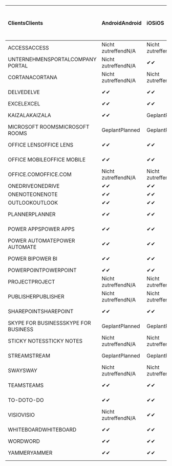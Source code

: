 <!-- This file is generated automatically. Changes made to this file will be overwritten.-->
|<span data-ttu-id="c5c4d-101">Clients</span><span class="sxs-lookup"><span data-stu-id="c5c4d-101">Clients</span></span>|<span data-ttu-id="c5c4d-102">Android</span><span class="sxs-lookup"><span data-stu-id="c5c4d-102">Android</span></span>|<span data-ttu-id="c5c4d-103">iOS</span><span class="sxs-lookup"><span data-stu-id="c5c4d-103">iOS</span></span>|<span data-ttu-id="c5c4d-104">Mac</span><span class="sxs-lookup"><span data-stu-id="c5c4d-104">Mac</span></span>|<span data-ttu-id="c5c4d-105">Windows 10</span><span class="sxs-lookup"><span data-stu-id="c5c4d-105">Windows 10</span></span><br><span data-ttu-id="c5c4d-106">Desktop</span><span class="sxs-lookup"><span data-stu-id="c5c4d-106">Desktop</span></span>|<span data-ttu-id="c5c4d-107">Windows 10</span><span class="sxs-lookup"><span data-stu-id="c5c4d-107">Windows 10</span></span><br><span data-ttu-id="c5c4d-108">Moderne Apps</span><span class="sxs-lookup"><span data-stu-id="c5c4d-108">Modern Apps</span></span>|
|:-|:-|:-|:-|:-|:-|
|<span data-ttu-id="c5c4d-109">ACCESS</span><span class="sxs-lookup"><span data-stu-id="c5c4d-109">ACCESS</span></span>|<span data-ttu-id="c5c4d-110">Nicht zutreffend</span><span class="sxs-lookup"><span data-stu-id="c5c4d-110">N/A</span></span>|<span data-ttu-id="c5c4d-111">Nicht zutreffend</span><span class="sxs-lookup"><span data-stu-id="c5c4d-111">N/A</span></span>|<span data-ttu-id="c5c4d-112">Nicht zutreffend</span><span class="sxs-lookup"><span data-stu-id="c5c4d-112">N/A</span></span>|<span data-ttu-id="c5c4d-113">✔</span><span class="sxs-lookup"><span data-stu-id="c5c4d-113">✔</span></span>|<span data-ttu-id="c5c4d-114">Nicht zutreffend</span><span class="sxs-lookup"><span data-stu-id="c5c4d-114">N/A</span></span>|
|<span data-ttu-id="c5c4d-115">UNTERNEHMENSPORTAL</span><span class="sxs-lookup"><span data-stu-id="c5c4d-115">COMPANY PORTAL</span></span>|<span data-ttu-id="c5c4d-116">Nicht zutreffend</span><span class="sxs-lookup"><span data-stu-id="c5c4d-116">N/A</span></span>|<span data-ttu-id="c5c4d-117">✔</span><span class="sxs-lookup"><span data-stu-id="c5c4d-117">✔</span></span>|<span data-ttu-id="c5c4d-118">Geplant</span><span class="sxs-lookup"><span data-stu-id="c5c4d-118">Planned</span></span>|<span data-ttu-id="c5c4d-119">Nicht zutreffend</span><span class="sxs-lookup"><span data-stu-id="c5c4d-119">N/A</span></span>|<span data-ttu-id="c5c4d-120">✔</span><span class="sxs-lookup"><span data-stu-id="c5c4d-120">✔</span></span>|
|<span data-ttu-id="c5c4d-121">CORTANA</span><span class="sxs-lookup"><span data-stu-id="c5c4d-121">CORTANA</span></span>|<span data-ttu-id="c5c4d-122">Nicht zutreffend</span><span class="sxs-lookup"><span data-stu-id="c5c4d-122">N/A</span></span>|<span data-ttu-id="c5c4d-123">Nicht zutreffend</span><span class="sxs-lookup"><span data-stu-id="c5c4d-123">N/A</span></span>|<span data-ttu-id="c5c4d-124">Nicht zutreffend</span><span class="sxs-lookup"><span data-stu-id="c5c4d-124">N/A</span></span>|<span data-ttu-id="c5c4d-125">Nicht zutreffend</span><span class="sxs-lookup"><span data-stu-id="c5c4d-125">N/A</span></span>|<span data-ttu-id="c5c4d-126">✔</span><span class="sxs-lookup"><span data-stu-id="c5c4d-126">✔</span></span>|
|<span data-ttu-id="c5c4d-127">DELVE</span><span class="sxs-lookup"><span data-stu-id="c5c4d-127">DELVE</span></span>|<span data-ttu-id="c5c4d-128">✔</span><span class="sxs-lookup"><span data-stu-id="c5c4d-128">✔</span></span>|<span data-ttu-id="c5c4d-129">✔</span><span class="sxs-lookup"><span data-stu-id="c5c4d-129">✔</span></span>|<span data-ttu-id="c5c4d-130">Nicht zutreffend</span><span class="sxs-lookup"><span data-stu-id="c5c4d-130">N/A</span></span>|<span data-ttu-id="c5c4d-131">Nicht zutreffend</span><span class="sxs-lookup"><span data-stu-id="c5c4d-131">N/A</span></span>|<span data-ttu-id="c5c4d-132">Nicht zutreffend</span><span class="sxs-lookup"><span data-stu-id="c5c4d-132">N/A</span></span>|
|<span data-ttu-id="c5c4d-133">EXCEL</span><span class="sxs-lookup"><span data-stu-id="c5c4d-133">EXCEL</span></span>|<span data-ttu-id="c5c4d-134">✔</span><span class="sxs-lookup"><span data-stu-id="c5c4d-134">✔</span></span>|<span data-ttu-id="c5c4d-135">✔</span><span class="sxs-lookup"><span data-stu-id="c5c4d-135">✔</span></span>|<span data-ttu-id="c5c4d-136">✔</span><span class="sxs-lookup"><span data-stu-id="c5c4d-136">✔</span></span>|<span data-ttu-id="c5c4d-137">✔</span><span class="sxs-lookup"><span data-stu-id="c5c4d-137">✔</span></span>|<span data-ttu-id="c5c4d-138">✔</span><span class="sxs-lookup"><span data-stu-id="c5c4d-138">✔</span></span>|
|<span data-ttu-id="c5c4d-139">KAIZALA</span><span class="sxs-lookup"><span data-stu-id="c5c4d-139">KAIZALA</span></span>|<span data-ttu-id="c5c4d-140">✔</span><span class="sxs-lookup"><span data-stu-id="c5c4d-140">✔</span></span>|<span data-ttu-id="c5c4d-141">Geplant</span><span class="sxs-lookup"><span data-stu-id="c5c4d-141">Planned</span></span>|<span data-ttu-id="c5c4d-142">Nicht zutreffend</span><span class="sxs-lookup"><span data-stu-id="c5c4d-142">N/A</span></span>|<span data-ttu-id="c5c4d-143">Nicht zutreffend</span><span class="sxs-lookup"><span data-stu-id="c5c4d-143">N/A</span></span>|<span data-ttu-id="c5c4d-144">Nicht zutreffend</span><span class="sxs-lookup"><span data-stu-id="c5c4d-144">N/A</span></span>|
|<span data-ttu-id="c5c4d-145">MICROSOFT ROOMS</span><span class="sxs-lookup"><span data-stu-id="c5c4d-145">MICROSOFT ROOMS</span></span>|<span data-ttu-id="c5c4d-146">Geplant</span><span class="sxs-lookup"><span data-stu-id="c5c4d-146">Planned</span></span>|<span data-ttu-id="c5c4d-147">Geplant</span><span class="sxs-lookup"><span data-stu-id="c5c4d-147">Planned</span></span>|<span data-ttu-id="c5c4d-148">Nicht zutreffend</span><span class="sxs-lookup"><span data-stu-id="c5c4d-148">N/A</span></span>|<span data-ttu-id="c5c4d-149">Nicht zutreffend</span><span class="sxs-lookup"><span data-stu-id="c5c4d-149">N/A</span></span>|<span data-ttu-id="c5c4d-150">Nicht zutreffend</span><span class="sxs-lookup"><span data-stu-id="c5c4d-150">N/A</span></span>|
|<span data-ttu-id="c5c4d-151">OFFICE LENS</span><span class="sxs-lookup"><span data-stu-id="c5c4d-151">OFFICE LENS</span></span>|<span data-ttu-id="c5c4d-152">✔</span><span class="sxs-lookup"><span data-stu-id="c5c4d-152">✔</span></span>|<span data-ttu-id="c5c4d-153">✔</span><span class="sxs-lookup"><span data-stu-id="c5c4d-153">✔</span></span>|<span data-ttu-id="c5c4d-154">Nicht zutreffend</span><span class="sxs-lookup"><span data-stu-id="c5c4d-154">N/A</span></span>|<span data-ttu-id="c5c4d-155">Nicht zutreffend</span><span class="sxs-lookup"><span data-stu-id="c5c4d-155">N/A</span></span>|<span data-ttu-id="c5c4d-156">Nicht zutreffend</span><span class="sxs-lookup"><span data-stu-id="c5c4d-156">N/A</span></span>|
|<span data-ttu-id="c5c4d-157">OFFICE MOBILE</span><span class="sxs-lookup"><span data-stu-id="c5c4d-157">OFFICE MOBILE</span></span>|<span data-ttu-id="c5c4d-158">✔</span><span class="sxs-lookup"><span data-stu-id="c5c4d-158">✔</span></span>|<span data-ttu-id="c5c4d-159">✔</span><span class="sxs-lookup"><span data-stu-id="c5c4d-159">✔</span></span>|<span data-ttu-id="c5c4d-160">Nicht zutreffend</span><span class="sxs-lookup"><span data-stu-id="c5c4d-160">N/A</span></span>|<span data-ttu-id="c5c4d-161">Nicht zutreffend</span><span class="sxs-lookup"><span data-stu-id="c5c4d-161">N/A</span></span>|<span data-ttu-id="c5c4d-162">Nicht zutreffend</span><span class="sxs-lookup"><span data-stu-id="c5c4d-162">N/A</span></span>|
|<span data-ttu-id="c5c4d-163">OFFICE.COM</span><span class="sxs-lookup"><span data-stu-id="c5c4d-163">OFFICE.COM</span></span>|<span data-ttu-id="c5c4d-164">Nicht zutreffend</span><span class="sxs-lookup"><span data-stu-id="c5c4d-164">N/A</span></span>|<span data-ttu-id="c5c4d-165">Nicht zutreffend</span><span class="sxs-lookup"><span data-stu-id="c5c4d-165">N/A</span></span>|<span data-ttu-id="c5c4d-166">Nicht zutreffend</span><span class="sxs-lookup"><span data-stu-id="c5c4d-166">N/A</span></span>|<span data-ttu-id="c5c4d-167">Nicht zutreffend</span><span class="sxs-lookup"><span data-stu-id="c5c4d-167">N/A</span></span>|<span data-ttu-id="c5c4d-168">✔</span><span class="sxs-lookup"><span data-stu-id="c5c4d-168">✔</span></span>|
|<span data-ttu-id="c5c4d-169">ONEDRIVE</span><span class="sxs-lookup"><span data-stu-id="c5c4d-169">ONEDRIVE</span></span>|<span data-ttu-id="c5c4d-170">✔</span><span class="sxs-lookup"><span data-stu-id="c5c4d-170">✔</span></span>|<span data-ttu-id="c5c4d-171">✔</span><span class="sxs-lookup"><span data-stu-id="c5c4d-171">✔</span></span>|<span data-ttu-id="c5c4d-172">Geplant</span><span class="sxs-lookup"><span data-stu-id="c5c4d-172">Planned</span></span>|<span data-ttu-id="c5c4d-173">✔</span><span class="sxs-lookup"><span data-stu-id="c5c4d-173">✔</span></span>|<span data-ttu-id="c5c4d-174">✔</span><span class="sxs-lookup"><span data-stu-id="c5c4d-174">✔</span></span>|
|<span data-ttu-id="c5c4d-175">ONENOTE</span><span class="sxs-lookup"><span data-stu-id="c5c4d-175">ONENOTE</span></span>|<span data-ttu-id="c5c4d-176">✔</span><span class="sxs-lookup"><span data-stu-id="c5c4d-176">✔</span></span>|<span data-ttu-id="c5c4d-177">✔</span><span class="sxs-lookup"><span data-stu-id="c5c4d-177">✔</span></span>|<span data-ttu-id="c5c4d-178">✔</span><span class="sxs-lookup"><span data-stu-id="c5c4d-178">✔</span></span>|<span data-ttu-id="c5c4d-179">Geplant</span><span class="sxs-lookup"><span data-stu-id="c5c4d-179">Planned</span></span>|<span data-ttu-id="c5c4d-180">✔</span><span class="sxs-lookup"><span data-stu-id="c5c4d-180">✔</span></span>|
|<span data-ttu-id="c5c4d-181">OUTLOOK</span><span class="sxs-lookup"><span data-stu-id="c5c4d-181">OUTLOOK</span></span>|<span data-ttu-id="c5c4d-182">✔</span><span class="sxs-lookup"><span data-stu-id="c5c4d-182">✔</span></span>|<span data-ttu-id="c5c4d-183">✔</span><span class="sxs-lookup"><span data-stu-id="c5c4d-183">✔</span></span>|<span data-ttu-id="c5c4d-184">Geplant</span><span class="sxs-lookup"><span data-stu-id="c5c4d-184">Planned</span></span>|<span data-ttu-id="c5c4d-185">✔</span><span class="sxs-lookup"><span data-stu-id="c5c4d-185">✔</span></span>|<span data-ttu-id="c5c4d-186">✔</span><span class="sxs-lookup"><span data-stu-id="c5c4d-186">✔</span></span>|
|<span data-ttu-id="c5c4d-187">PLANNER</span><span class="sxs-lookup"><span data-stu-id="c5c4d-187">PLANNER</span></span>|<span data-ttu-id="c5c4d-188">✔</span><span class="sxs-lookup"><span data-stu-id="c5c4d-188">✔</span></span>|<span data-ttu-id="c5c4d-189">✔</span><span class="sxs-lookup"><span data-stu-id="c5c4d-189">✔</span></span>|<span data-ttu-id="c5c4d-190">Nicht zutreffend</span><span class="sxs-lookup"><span data-stu-id="c5c4d-190">N/A</span></span>|<span data-ttu-id="c5c4d-191">Nicht zutreffend</span><span class="sxs-lookup"><span data-stu-id="c5c4d-191">N/A</span></span>|<span data-ttu-id="c5c4d-192">Nicht zutreffend</span><span class="sxs-lookup"><span data-stu-id="c5c4d-192">N/A</span></span>|
|<span data-ttu-id="c5c4d-193">POWER APPS</span><span class="sxs-lookup"><span data-stu-id="c5c4d-193">POWER APPS</span></span>|<span data-ttu-id="c5c4d-194">✔</span><span class="sxs-lookup"><span data-stu-id="c5c4d-194">✔</span></span>|<span data-ttu-id="c5c4d-195">✔</span><span class="sxs-lookup"><span data-stu-id="c5c4d-195">✔</span></span>|<span data-ttu-id="c5c4d-196">Nicht zutreffend</span><span class="sxs-lookup"><span data-stu-id="c5c4d-196">N/A</span></span>|<span data-ttu-id="c5c4d-197">Nicht zutreffend</span><span class="sxs-lookup"><span data-stu-id="c5c4d-197">N/A</span></span>|<span data-ttu-id="c5c4d-198">Geplant</span><span class="sxs-lookup"><span data-stu-id="c5c4d-198">Planned</span></span>|
|<span data-ttu-id="c5c4d-199">POWER AUTOMATE</span><span class="sxs-lookup"><span data-stu-id="c5c4d-199">POWER AUTOMATE</span></span>|<span data-ttu-id="c5c4d-200">✔</span><span class="sxs-lookup"><span data-stu-id="c5c4d-200">✔</span></span>|<span data-ttu-id="c5c4d-201">✔</span><span class="sxs-lookup"><span data-stu-id="c5c4d-201">✔</span></span>|<span data-ttu-id="c5c4d-202">Nicht zutreffend</span><span class="sxs-lookup"><span data-stu-id="c5c4d-202">N/A</span></span>|<span data-ttu-id="c5c4d-203">Nicht zutreffend</span><span class="sxs-lookup"><span data-stu-id="c5c4d-203">N/A</span></span>|<span data-ttu-id="c5c4d-204">Nicht zutreffend</span><span class="sxs-lookup"><span data-stu-id="c5c4d-204">N/A</span></span>|
|<span data-ttu-id="c5c4d-205">POWER BI</span><span class="sxs-lookup"><span data-stu-id="c5c4d-205">POWER BI</span></span>|<span data-ttu-id="c5c4d-206">✔</span><span class="sxs-lookup"><span data-stu-id="c5c4d-206">✔</span></span>|<span data-ttu-id="c5c4d-207">✔</span><span class="sxs-lookup"><span data-stu-id="c5c4d-207">✔</span></span>|<span data-ttu-id="c5c4d-208">Nicht zutreffend</span><span class="sxs-lookup"><span data-stu-id="c5c4d-208">N/A</span></span>|<span data-ttu-id="c5c4d-209">Geplant</span><span class="sxs-lookup"><span data-stu-id="c5c4d-209">Planned</span></span>|<span data-ttu-id="c5c4d-210">✔</span><span class="sxs-lookup"><span data-stu-id="c5c4d-210">✔</span></span>|
|<span data-ttu-id="c5c4d-211">POWERPOINT</span><span class="sxs-lookup"><span data-stu-id="c5c4d-211">POWERPOINT</span></span>|<span data-ttu-id="c5c4d-212">✔</span><span class="sxs-lookup"><span data-stu-id="c5c4d-212">✔</span></span>|<span data-ttu-id="c5c4d-213">✔</span><span class="sxs-lookup"><span data-stu-id="c5c4d-213">✔</span></span>|<span data-ttu-id="c5c4d-214">✔</span><span class="sxs-lookup"><span data-stu-id="c5c4d-214">✔</span></span>|<span data-ttu-id="c5c4d-215">✔</span><span class="sxs-lookup"><span data-stu-id="c5c4d-215">✔</span></span>|<span data-ttu-id="c5c4d-216">✔</span><span class="sxs-lookup"><span data-stu-id="c5c4d-216">✔</span></span>|
|<span data-ttu-id="c5c4d-217">PROJECT</span><span class="sxs-lookup"><span data-stu-id="c5c4d-217">PROJECT</span></span>|<span data-ttu-id="c5c4d-218">Nicht zutreffend</span><span class="sxs-lookup"><span data-stu-id="c5c4d-218">N/A</span></span>|<span data-ttu-id="c5c4d-219">Nicht zutreffend</span><span class="sxs-lookup"><span data-stu-id="c5c4d-219">N/A</span></span>|<span data-ttu-id="c5c4d-220">Nicht zutreffend</span><span class="sxs-lookup"><span data-stu-id="c5c4d-220">N/A</span></span>|<span data-ttu-id="c5c4d-221">✔</span><span class="sxs-lookup"><span data-stu-id="c5c4d-221">✔</span></span>|<span data-ttu-id="c5c4d-222">Nicht zutreffend</span><span class="sxs-lookup"><span data-stu-id="c5c4d-222">N/A</span></span>|
|<span data-ttu-id="c5c4d-223">PUBLISHER</span><span class="sxs-lookup"><span data-stu-id="c5c4d-223">PUBLISHER</span></span>|<span data-ttu-id="c5c4d-224">Nicht zutreffend</span><span class="sxs-lookup"><span data-stu-id="c5c4d-224">N/A</span></span>|<span data-ttu-id="c5c4d-225">Nicht zutreffend</span><span class="sxs-lookup"><span data-stu-id="c5c4d-225">N/A</span></span>|<span data-ttu-id="c5c4d-226">Nicht zutreffend</span><span class="sxs-lookup"><span data-stu-id="c5c4d-226">N/A</span></span>|<span data-ttu-id="c5c4d-227">✔</span><span class="sxs-lookup"><span data-stu-id="c5c4d-227">✔</span></span>|<span data-ttu-id="c5c4d-228">Nicht zutreffend</span><span class="sxs-lookup"><span data-stu-id="c5c4d-228">N/A</span></span>|
|<span data-ttu-id="c5c4d-229">SHAREPOINT</span><span class="sxs-lookup"><span data-stu-id="c5c4d-229">SHAREPOINT</span></span>|<span data-ttu-id="c5c4d-230">✔</span><span class="sxs-lookup"><span data-stu-id="c5c4d-230">✔</span></span>|<span data-ttu-id="c5c4d-231">✔</span><span class="sxs-lookup"><span data-stu-id="c5c4d-231">✔</span></span>|<span data-ttu-id="c5c4d-232">Nicht zutreffend</span><span class="sxs-lookup"><span data-stu-id="c5c4d-232">N/A</span></span>|<span data-ttu-id="c5c4d-233">Nicht zutreffend</span><span class="sxs-lookup"><span data-stu-id="c5c4d-233">N/A</span></span>|<span data-ttu-id="c5c4d-234">Nicht zutreffend</span><span class="sxs-lookup"><span data-stu-id="c5c4d-234">N/A</span></span>|
|<span data-ttu-id="c5c4d-235">SKYPE FOR BUSINESS</span><span class="sxs-lookup"><span data-stu-id="c5c4d-235">SKYPE FOR BUSINESS</span></span>|<span data-ttu-id="c5c4d-236">Geplant</span><span class="sxs-lookup"><span data-stu-id="c5c4d-236">Planned</span></span>|<span data-ttu-id="c5c4d-237">Geplant</span><span class="sxs-lookup"><span data-stu-id="c5c4d-237">Planned</span></span>|<span data-ttu-id="c5c4d-238">Nicht zutreffend</span><span class="sxs-lookup"><span data-stu-id="c5c4d-238">N/A</span></span>|<span data-ttu-id="c5c4d-239">Nicht zutreffend</span><span class="sxs-lookup"><span data-stu-id="c5c4d-239">N/A</span></span>|<span data-ttu-id="c5c4d-240">Nicht zutreffend</span><span class="sxs-lookup"><span data-stu-id="c5c4d-240">N/A</span></span>|
|<span data-ttu-id="c5c4d-241">STICKY NOTES</span><span class="sxs-lookup"><span data-stu-id="c5c4d-241">STICKY NOTES</span></span>|<span data-ttu-id="c5c4d-242">Nicht zutreffend</span><span class="sxs-lookup"><span data-stu-id="c5c4d-242">N/A</span></span>|<span data-ttu-id="c5c4d-243">Nicht zutreffend</span><span class="sxs-lookup"><span data-stu-id="c5c4d-243">N/A</span></span>|<span data-ttu-id="c5c4d-244">Nicht zutreffend</span><span class="sxs-lookup"><span data-stu-id="c5c4d-244">N/A</span></span>|<span data-ttu-id="c5c4d-245">Nicht zutreffend</span><span class="sxs-lookup"><span data-stu-id="c5c4d-245">N/A</span></span>|<span data-ttu-id="c5c4d-246">✔</span><span class="sxs-lookup"><span data-stu-id="c5c4d-246">✔</span></span>|
|<span data-ttu-id="c5c4d-247">STREAM</span><span class="sxs-lookup"><span data-stu-id="c5c4d-247">STREAM</span></span>|<span data-ttu-id="c5c4d-248">Geplant</span><span class="sxs-lookup"><span data-stu-id="c5c4d-248">Planned</span></span>|<span data-ttu-id="c5c4d-249">Geplant</span><span class="sxs-lookup"><span data-stu-id="c5c4d-249">Planned</span></span>|<span data-ttu-id="c5c4d-250">Nicht zutreffend</span><span class="sxs-lookup"><span data-stu-id="c5c4d-250">N/A</span></span>|<span data-ttu-id="c5c4d-251">Nicht zutreffend</span><span class="sxs-lookup"><span data-stu-id="c5c4d-251">N/A</span></span>|<span data-ttu-id="c5c4d-252">Nicht zutreffend</span><span class="sxs-lookup"><span data-stu-id="c5c4d-252">N/A</span></span>|
|<span data-ttu-id="c5c4d-253">SWAY</span><span class="sxs-lookup"><span data-stu-id="c5c4d-253">SWAY</span></span>|<span data-ttu-id="c5c4d-254">Nicht zutreffend</span><span class="sxs-lookup"><span data-stu-id="c5c4d-254">N/A</span></span>|<span data-ttu-id="c5c4d-255">Nicht zutreffend</span><span class="sxs-lookup"><span data-stu-id="c5c4d-255">N/A</span></span>|<span data-ttu-id="c5c4d-256">Nicht zutreffend</span><span class="sxs-lookup"><span data-stu-id="c5c4d-256">N/A</span></span>|<span data-ttu-id="c5c4d-257">Nicht zutreffend</span><span class="sxs-lookup"><span data-stu-id="c5c4d-257">N/A</span></span>|<span data-ttu-id="c5c4d-258">✔</span><span class="sxs-lookup"><span data-stu-id="c5c4d-258">✔</span></span>|
|<span data-ttu-id="c5c4d-259">TEAMS</span><span class="sxs-lookup"><span data-stu-id="c5c4d-259">TEAMS</span></span>|<span data-ttu-id="c5c4d-260">✔</span><span class="sxs-lookup"><span data-stu-id="c5c4d-260">✔</span></span>|<span data-ttu-id="c5c4d-261">✔</span><span class="sxs-lookup"><span data-stu-id="c5c4d-261">✔</span></span>|<span data-ttu-id="c5c4d-262">Geplant</span><span class="sxs-lookup"><span data-stu-id="c5c4d-262">Planned</span></span>|<span data-ttu-id="c5c4d-263">✔</span><span class="sxs-lookup"><span data-stu-id="c5c4d-263">✔</span></span>|<span data-ttu-id="c5c4d-264">Nicht zutreffend</span><span class="sxs-lookup"><span data-stu-id="c5c4d-264">N/A</span></span>|
|<span data-ttu-id="c5c4d-265">TO-DO</span><span class="sxs-lookup"><span data-stu-id="c5c4d-265">TO-DO</span></span>|<span data-ttu-id="c5c4d-266">✔</span><span class="sxs-lookup"><span data-stu-id="c5c4d-266">✔</span></span>|<span data-ttu-id="c5c4d-267">✔</span><span class="sxs-lookup"><span data-stu-id="c5c4d-267">✔</span></span>|<span data-ttu-id="c5c4d-268">Nicht zutreffend</span><span class="sxs-lookup"><span data-stu-id="c5c4d-268">N/A</span></span>|<span data-ttu-id="c5c4d-269">Nicht zutreffend</span><span class="sxs-lookup"><span data-stu-id="c5c4d-269">N/A</span></span>|<span data-ttu-id="c5c4d-270">✔</span><span class="sxs-lookup"><span data-stu-id="c5c4d-270">✔</span></span>|
|<span data-ttu-id="c5c4d-271">VISIO</span><span class="sxs-lookup"><span data-stu-id="c5c4d-271">VISIO</span></span>|<span data-ttu-id="c5c4d-272">Nicht zutreffend</span><span class="sxs-lookup"><span data-stu-id="c5c4d-272">N/A</span></span>|<span data-ttu-id="c5c4d-273">✔</span><span class="sxs-lookup"><span data-stu-id="c5c4d-273">✔</span></span>|<span data-ttu-id="c5c4d-274">Nicht zutreffend</span><span class="sxs-lookup"><span data-stu-id="c5c4d-274">N/A</span></span>|<span data-ttu-id="c5c4d-275">✔</span><span class="sxs-lookup"><span data-stu-id="c5c4d-275">✔</span></span>|<span data-ttu-id="c5c4d-276">Nicht zutreffend</span><span class="sxs-lookup"><span data-stu-id="c5c4d-276">N/A</span></span>|
|<span data-ttu-id="c5c4d-277">WHITEBOARD</span><span class="sxs-lookup"><span data-stu-id="c5c4d-277">WHITEBOARD</span></span>|<span data-ttu-id="c5c4d-278">✔</span><span class="sxs-lookup"><span data-stu-id="c5c4d-278">✔</span></span>|<span data-ttu-id="c5c4d-279">✔</span><span class="sxs-lookup"><span data-stu-id="c5c4d-279">✔</span></span>|<span data-ttu-id="c5c4d-280">Nicht zutreffend</span><span class="sxs-lookup"><span data-stu-id="c5c4d-280">N/A</span></span>|<span data-ttu-id="c5c4d-281">Nicht zutreffend</span><span class="sxs-lookup"><span data-stu-id="c5c4d-281">N/A</span></span>|<span data-ttu-id="c5c4d-282">✔</span><span class="sxs-lookup"><span data-stu-id="c5c4d-282">✔</span></span>|
|<span data-ttu-id="c5c4d-283">WORD</span><span class="sxs-lookup"><span data-stu-id="c5c4d-283">WORD</span></span>|<span data-ttu-id="c5c4d-284">✔</span><span class="sxs-lookup"><span data-stu-id="c5c4d-284">✔</span></span>|<span data-ttu-id="c5c4d-285">✔</span><span class="sxs-lookup"><span data-stu-id="c5c4d-285">✔</span></span>|<span data-ttu-id="c5c4d-286">✔</span><span class="sxs-lookup"><span data-stu-id="c5c4d-286">✔</span></span>|<span data-ttu-id="c5c4d-287">✔</span><span class="sxs-lookup"><span data-stu-id="c5c4d-287">✔</span></span>|<span data-ttu-id="c5c4d-288">✔</span><span class="sxs-lookup"><span data-stu-id="c5c4d-288">✔</span></span>|
|<span data-ttu-id="c5c4d-289">YAMMER</span><span class="sxs-lookup"><span data-stu-id="c5c4d-289">YAMMER</span></span>|<span data-ttu-id="c5c4d-290">✔</span><span class="sxs-lookup"><span data-stu-id="c5c4d-290">✔</span></span>|<span data-ttu-id="c5c4d-291">✔</span><span class="sxs-lookup"><span data-stu-id="c5c4d-291">✔</span></span>|<span data-ttu-id="c5c4d-292">Nicht zutreffend</span><span class="sxs-lookup"><span data-stu-id="c5c4d-292">N/A</span></span>|<span data-ttu-id="c5c4d-293">Geplant</span><span class="sxs-lookup"><span data-stu-id="c5c4d-293">Planned</span></span>|<span data-ttu-id="c5c4d-294">–</span><span class="sxs-lookup"><span data-stu-id="c5c4d-294">N/A</span></span>|
